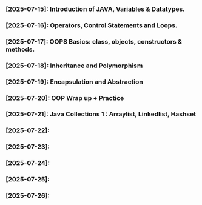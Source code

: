 ### [2025-07-15]: Introduction of JAVA, Variables & Datatypes.
### [2025-07-16]: Operators, Control Statements  and Loops.
### [2025-07-17]: OOPS Basics: class, objects, constructors & methods.
### [2025-07-18]: Inheritance and Polymorphism
### [2025-07-19]: Encapsulation and Abstraction
### [2025-07-20]: OOP Wrap up + Practice
### [2025-07-21]: Java Collections 1 : Arraylist, Linkedlist, Hashset
### [2025-07-22]:
### [2025-07-23]:
### [2025-07-24]:
### [2025-07-25]:
### [2025-07-26]:
